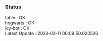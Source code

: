 ### Status


table : OK  
hogwarts : OK  
icy-bot : OK  
Latest Update : 2023-03-11 06:09:50.020526

